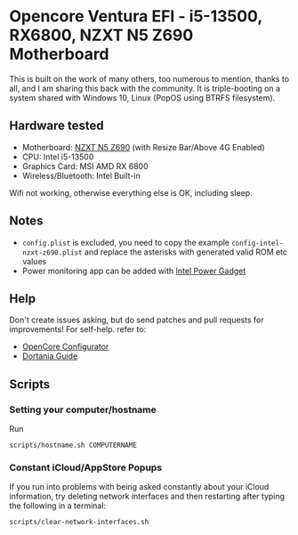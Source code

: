 # Opencore Ventura EFI - i5-13500, RX6800, NZXT N5 Z690 Motherboard

This is built on the work of many others, too numerous to mention, thanks to all, and I am sharing this back with the community. It is triple-booting on a system shared with Windows 10, Linux (PopOS using BTRFS filesystem).

## Hardware tested

- Motherboard: [NZXT N5 Z690](https://nzxt.com/en-GB/product/n5-z690) (with Resize Bar/Above 4G Enabled)
- CPU: Intel i5-13500
- Graphics Card: MSI AMD RX 6800
- Wireless/Bluetooth: Intel Built-in 

Wifi not working, otherwise everything else is OK, including sleep.
 
## Notes

- `config.plist` is excluded, you need to copy the example `config-intel-nzxt-z690.plist` and replace the asterisks with generated valid ROM etc values
- Power monitoring app can be added with [Intel Power Gadget](https://www.intel.com/content/www/us/en/developer/articles/tool/power-gadget.html)

## Help

Don't create issues asking, but do send patches and pull requests for improvements! For self-help. refer to:

- [OpenCore Configurator ](]https://mackie100projects.altervista.org/)
- [Dortania Guide](https://dortania.github.io/OpenCore-Install-Guide/)

## Scripts

### Setting your computer/hostname

Run
```
scripts/hostname.sh COMPUTERNAME
```

### Constant iCloud/AppStore Popups
If you run into problems with being asked constantly about your iCloud information, try deleting network interfaces and then restarting after typing the following in a terminal:

```
scripts/clear-network-interfaces.sh
```


